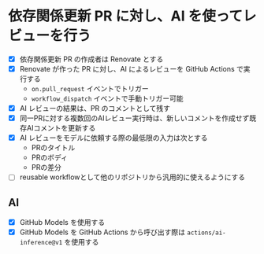 # 依存関係更新 PR に対し、AI を使ってレビューを行う

- [x] 依存関係更新 PR の作成者は Renovate とする
- [x] Renovate が作った PR に対し、AI によるレビューを GitHub Actions で実行する
  - `on.pull_request` イベントでトリガー
  - `workflow_dispatch` イベントで手動トリガー可能
- [x] AI レビューの結果は、PR のコメントとして残す
- [x] 同一PRに対する複数回のAIレビュー実行時は、新しいコメントを作成せず既存AIコメントを更新する
- [x] AI レビューをモデルに依頼する際の最低限の入力は次とする
  - PRのタイトル
  - PRのボディ
  - PRの差分
- [ ] reusable workflowとして他のリポジトリから汎用的に使えるようにする

## AI

- [x] GitHub Models を使用する
- [x] GitHub Models を GitHub Actions から呼び出す際は `actions/ai-inference@v1` を使用する
